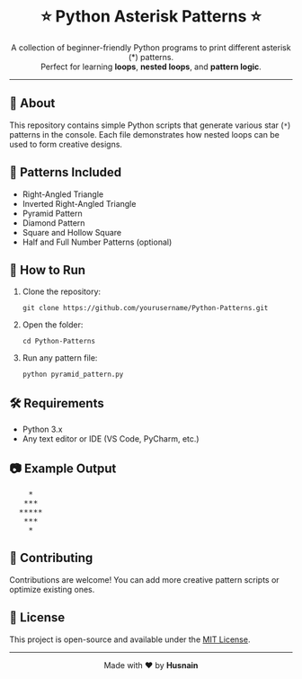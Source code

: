 <h1 align="center">⭐ Python Asterisk Patterns ⭐</h1>

<p align="center">
  A collection of beginner-friendly Python programs to print different asterisk (*) patterns.<br>
  Perfect for learning <strong>loops</strong>, <strong>nested loops</strong>, and <strong>pattern logic</strong>.
</p>

<hr>

<h2>📘 About</h2>
<p>
This repository contains simple Python scripts that generate various star (<code>*</code>) patterns in the console. 
Each file demonstrates how nested loops can be used to form creative designs.
</p>

<h2>🧩 Patterns Included</h2>
<ul>
  <li>Right-Angled Triangle</li>
  <li>Inverted Right-Angled Triangle</li>
  <li>Pyramid Pattern</li>
  <li>Diamond Pattern</li>
  <li>Square and Hollow Square</li>
  <li>Half and Full Number Patterns (optional)</li>
</ul>

<h2>🚀 How to Run</h2>
<ol>
  <li>Clone the repository:</li>

  <pre><code>git clone https://github.com/yourusername/Python-Patterns.git</code></pre>

  <li>Open the folder:</li>

  <pre><code>cd Python-Patterns</code></pre>

  <li>Run any pattern file:</li>

  <pre><code>python pyramid_pattern.py</code></pre>
</ol>

<h2>🛠️ Requirements</h2>
<ul>
  <li>Python 3.x</li>
  <li>Any text editor or IDE (VS Code, PyCharm, etc.)</li>
</ul>

<h2>📷 Example Output</h2>
<pre>
    *
   ***
  *****
   ***
    *
</pre>

<h2>🤝 Contributing</h2>
<p>
Contributions are welcome! You can add more creative pattern scripts or optimize existing ones.
</p>

<h2>📜 License</h2>
<p>
This project is open-source and available under the <a href="LICENSE">MIT License</a>.
</p>

<hr>

<p align="center">Made with ❤️ by <strong>Husnain</strong></p>
